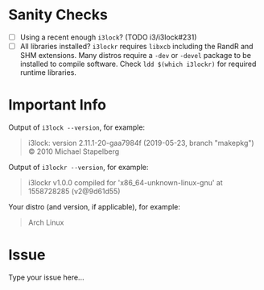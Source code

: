 # Sanity Checks

- [ ] Using a recent enough `i3lock`? (TODO i3/i3lock#231)
- [ ] All libraries installed? `i3lockr` requires `libxcb` including the RandR and SHM extensions. Many distros require a `-dev` or `-devel` package to be installed to compile software. Check `ldd $(which i3lockr)` for required runtime libraries.

# Important Info

Output of `i3lock --version`, for example:
> i3lock: version 2.11.1-20-gaa7984f (2019-05-23, branch "makepkg") © 2010 Michael Stapelberg

Output of `i3lockr --version`, for example:
> i3lockr v1.0.0 compiled for 'x86_64-unknown-linux-gnu' at 1558728285 (v2@9d61d55)

Your distro (and version, if applicable), for example:
> Arch Linux

# Issue

Type your issue here...
